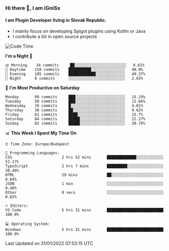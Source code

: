 ### Hi there 👋, I am iGniSs

#### I am Plugin Developer living in Slovak Republic.
- I mainly focus on developing Spigot plugins using Kotlin or Java
- I contribute a bit in open source projects

<!--START_SECTION:waka-->
![Code Time](http://img.shields.io/badge/Code%20Time-774%20hrs%2013%20mins-blue)

**I'm a Night 🦉** 

```text
🌞 Morning    34 commits     ██░░░░░░░░░░░░░░░░░░░░░░░   8.61% 
🌆 Daytime    158 commits    ██████████░░░░░░░░░░░░░░░   40.0% 
🌃 Evening    195 commits    ████████████░░░░░░░░░░░░░   49.37% 
🌙 Night      8 commits      ░░░░░░░░░░░░░░░░░░░░░░░░░   2.03%

```
📅 **I'm Most Productive on Saturday** 

```text
Monday       60 commits     ███░░░░░░░░░░░░░░░░░░░░░░   15.19% 
Tuesday      50 commits     ███░░░░░░░░░░░░░░░░░░░░░░   12.66% 
Wednesday    19 commits     █░░░░░░░░░░░░░░░░░░░░░░░░   4.81% 
Thursday     38 commits     ██░░░░░░░░░░░░░░░░░░░░░░░   9.62% 
Friday       62 commits     ████░░░░░░░░░░░░░░░░░░░░░   15.7% 
Saturday     84 commits     █████░░░░░░░░░░░░░░░░░░░░   21.27% 
Sunday       82 commits     █████░░░░░░░░░░░░░░░░░░░░   20.76%

```


📊 **This Week I Spent My Time On** 

```text
⌚︎ Time Zone: Europe/Budapest

💬 Programming Languages: 
CSS                      2 hrs 52 mins       █████████████░░░░░░░░░░░░   52.17% 
TypeScript               2 hrs 7 mins        █████████░░░░░░░░░░░░░░░░   38.44% 
HTML                     29 mins             ██░░░░░░░░░░░░░░░░░░░░░░░   8.84% 
JSON                     1 min               ░░░░░░░░░░░░░░░░░░░░░░░░░   0.48% 
Other                    0 secs              ░░░░░░░░░░░░░░░░░░░░░░░░░   0.02%

🔥 Editors: 
VS Code                  5 hrs 31 mins       █████████████████████████   100.0%

💻 Operating System: 
Windows                  5 hrs 31 mins       █████████████████████████   100.0%

```


 Last Updated on 31/01/2022 07:53:15 UTC
<!--END_SECTION:waka-->
